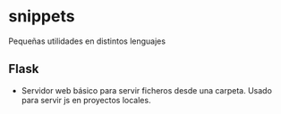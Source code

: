 # snippets
Pequeñas utilidades en distintos lenguajes

<h2>Flask</h2>
<ul>
  <li>Servidor web básico para servir ficheros desde una carpeta. Usado para servir js en proyectos locales.</li>
</ul>
